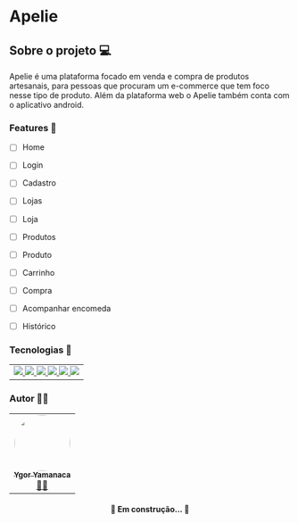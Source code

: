 # Apelie 
## Sobre o projeto 💻
<p> Apelie é uma plataforma focado em venda e compra de produtos artesanais, para pessoas que procuram um e-commerce que tem foco nesse tipo de produto. Além da plataforma web o Apelie também conta com o aplicativo android. </p>

### Features 📝
  - [ ] Home
  - [ ] Login
  - [ ] Cadastro
  - [ ] Lojas
  - [ ] Loja
  - [ ] Produtos
  - [ ] Produto
  - [ ] Carrinho
  - [ ] Compra
  - [ ] Acompanhar encomeda
  - [ ] Histórico


### Tecnologias 🔨

<table>
  <tr>
    <td style="border: none">
	<a href="https://pt-br.reactjs.org/">
		<img src="https://img.shields.io/badge/-React-%232d2d2d?style=for-the-badge&logo=React"/>
	</a>
    	<a href="https://nextjs.org/">
      		<img src="https://img.shields.io/badge/-Next.js-%232d2d2d?style=for-the-badge&logo=Next.js"/>
	</a>
    	<a href="https://www.typescriptlang.org/">
	      	<img src="https://img.shields.io/badge/-TypeScript-%232d2d2d?style=for-the-badge&logo=TypeScript"/>
	</a>
    	<a href="https://styled-components.com/">
		<img src="https://img.shields.io/badge/-StyledComponents-%232d2d2d?style=for-the-badge&logo=styled-components"/>
	</a>
    	<a href="https://eslint.org/">
		<img src="https://img.shields.io/badge/-Eslint-%232d2d2d?style=for-the-badge&logo=ESlint"/>
	</a>
    	<a href="https://github.com/features/actions">
		<img src="https://img.shields.io/badge/-GitHubActions-%232d2d2d?style=for-the-badge&logo=GitHub-Actions"/>
	</a>
    </td>
  </tr>
</table>

### Autor 👨‍💻
<table>
  <tr>
    <td style="border: none" align="center"><a href="https://rocketseat.com.br"><img style="border-radius: 50%;" src="https://avatars.githubusercontent.com/u/46717009?s=400&u=06cb54794789c347b369c1af0abae33fc82b1af2&v=4" width="100px;" alt=""/><br /><sub><b>Ygor Yamanaca</b></sub></a><br /><a href="https://www.linkedin.com/in/ygor-yamanaca/" title="YgorYamanaca">👷‍♂️</a></td>
  </tr>
</table>


<h4 align="center"> 
	🚧  Em construção...  🚧
</h4>
